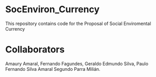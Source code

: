 # SocEnviron_Currency
This repository contains code for the Proposal of Social Enviromental Currency

# Collaborators
Amaury Amaral,
Fernando Fagundes,
Geraldo Edmundo Silva,
Paulo Fernando Silva Amaral
Segundo Parra Milián.
